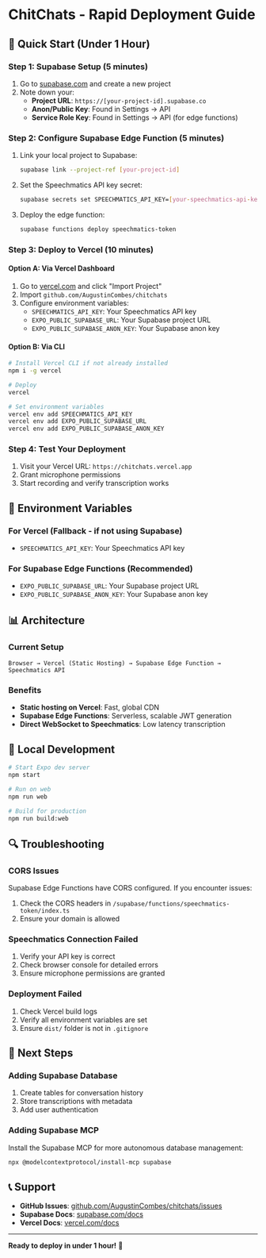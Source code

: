 # ChitChats - Rapid Deployment Guide

## 🚀 Quick Start (Under 1 Hour)

### Step 1: Supabase Setup (5 minutes)
1. Go to [supabase.com](https://supabase.com) and create a new project
2. Note down your:
   - **Project URL**: `https://[your-project-id].supabase.co`
   - **Anon/Public Key**: Found in Settings → API
   - **Service Role Key**: Found in Settings → API (for edge functions)

### Step 2: Configure Supabase Edge Function (5 minutes)
1. Link your local project to Supabase:
   ```bash
   supabase link --project-ref [your-project-id]
   ```

2. Set the Speechmatics API key secret:
   ```bash
   supabase secrets set SPEECHMATICS_API_KEY=[your-speechmatics-api-key]
   ```

3. Deploy the edge function:
   ```bash
   supabase functions deploy speechmatics-token
   ```

### Step 3: Deploy to Vercel (10 minutes)

#### Option A: Via Vercel Dashboard
1. Go to [vercel.com](https://vercel.com) and click "Import Project"
2. Import `github.com/AugustinCombes/chitchats`
3. Configure environment variables:
   - `SPEECHMATICS_API_KEY`: Your Speechmatics API key
   - `EXPO_PUBLIC_SUPABASE_URL`: Your Supabase project URL
   - `EXPO_PUBLIC_SUPABASE_ANON_KEY`: Your Supabase anon key

#### Option B: Via CLI
```bash
# Install Vercel CLI if not already installed
npm i -g vercel

# Deploy
vercel

# Set environment variables
vercel env add SPEECHMATICS_API_KEY
vercel env add EXPO_PUBLIC_SUPABASE_URL
vercel env add EXPO_PUBLIC_SUPABASE_ANON_KEY
```

### Step 4: Test Your Deployment
1. Visit your Vercel URL: `https://chitchats.vercel.app`
2. Grant microphone permissions
3. Start recording and verify transcription works

## 🔧 Environment Variables

### For Vercel (Fallback - if not using Supabase)
- `SPEECHMATICS_API_KEY`: Your Speechmatics API key

### For Supabase Edge Functions (Recommended)
- `EXPO_PUBLIC_SUPABASE_URL`: Your Supabase project URL
- `EXPO_PUBLIC_SUPABASE_ANON_KEY`: Your Supabase anon key

## 📊 Architecture

### Current Setup
```
Browser → Vercel (Static Hosting) → Supabase Edge Function → Speechmatics API
```

### Benefits
- **Static hosting on Vercel**: Fast, global CDN
- **Supabase Edge Functions**: Serverless, scalable JWT generation
- **Direct WebSocket to Speechmatics**: Low latency transcription

## 🧪 Local Development

```bash
# Start Expo dev server
npm start

# Run on web
npm run web

# Build for production
npm run build:web
```

## 🔍 Troubleshooting

### CORS Issues
Supabase Edge Functions have CORS configured. If you encounter issues:
1. Check the CORS headers in `/supabase/functions/speechmatics-token/index.ts`
2. Ensure your domain is allowed

### Speechmatics Connection Failed
1. Verify your API key is correct
2. Check browser console for detailed errors
3. Ensure microphone permissions are granted

### Deployment Failed
1. Check Vercel build logs
2. Verify all environment variables are set
3. Ensure `dist/` folder is not in `.gitignore`

## 🎯 Next Steps

### Adding Supabase Database
1. Create tables for conversation history
2. Store transcriptions with metadata
3. Add user authentication

### Adding Supabase MCP
Install the Supabase MCP for more autonomous database management:
```bash
npx @modelcontextprotocol/install-mcp supabase
```

## 📞 Support

- **GitHub Issues**: [github.com/AugustinCombes/chitchats/issues](https://github.com/AugustinCombes/chitchats/issues)
- **Supabase Docs**: [supabase.com/docs](https://supabase.com/docs)
- **Vercel Docs**: [vercel.com/docs](https://vercel.com/docs)

---

**Ready to deploy in under 1 hour!** 🚀